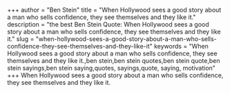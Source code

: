 +++
author = "Ben Stein"
title = "When Hollywood sees a good story about a man who sells confidence, they see themselves and they like it."
description = "the best Ben Stein Quote: When Hollywood sees a good story about a man who sells confidence, they see themselves and they like it."
slug = "when-hollywood-sees-a-good-story-about-a-man-who-sells-confidence-they-see-themselves-and-they-like-it"
keywords = "When Hollywood sees a good story about a man who sells confidence, they see themselves and they like it.,ben stein,ben stein quotes,ben stein quote,ben stein sayings,ben stein saying,quotes, sayings,quote, saying, motivation"
+++
When Hollywood sees a good story about a man who sells confidence, they see themselves and they like it.
